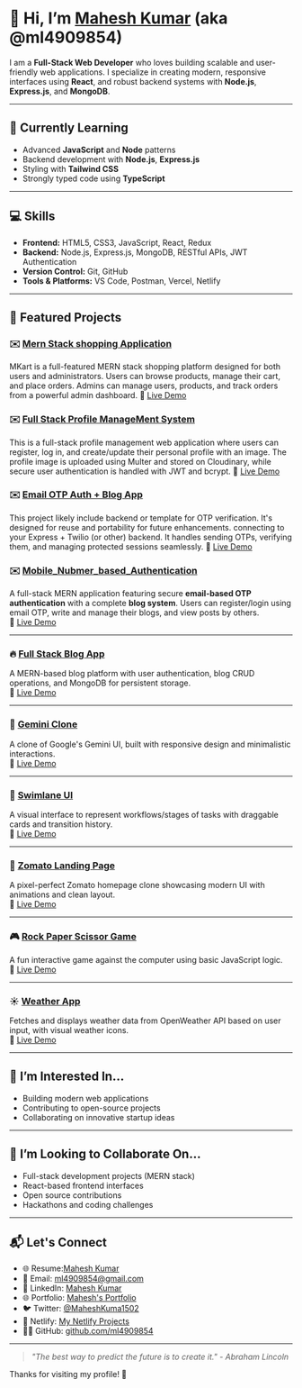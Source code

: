 # 👋 Hi, I’m [Mahesh Kumar](https://github.com/ml4909854) (aka @ml4909854)

I am a **Full-Stack Web Developer** who loves building scalable and user-friendly web applications. I specialize in creating modern, responsive interfaces using **React**, and robust backend systems with **Node.js**, **Express.js**, and **MongoDB**.

---

## 🌱 Currently Learning
- Advanced **JavaScript** and **Node** patterns
- Backend development with **Node.js**, **Express.js**
- Styling with **Tailwind CSS**
- Strongly typed code using **TypeScript**

---

## 💻 Skills
- **Frontend:** HTML5, CSS3, JavaScript, React, Redux
- **Backend:** Node.js, Express.js, MongoDB, RESTful APIs, JWT Authentication
- **Version Control:** Git, GitHub
- **Tools & Platforms:** VS Code, Postman, Vercel, Netlify

---

## 🚀 Featured Projects
### ✉️ [Mern Stack shopping Application](https://github.com/ml4909854/Shoping_Application)  
MKart is a full-featured MERN stack shopping platform designed for both users and administrators. Users can browse products, manage their cart, and place orders. Admins can manage users, products, and track orders from a powerful admin dashboard. 
🔗 [Live Demo](https://frontend-shopping-application.vercel.app)


### ✉️ [Full Stack Profile ManageMent System](https://github.com/ml4909854/Full_Stack_Profile_Page)  
This is a full-stack profile management web application where users can register, log in, and create/update their personal profile with an image. The profile image is uploaded using Multer and stored on Cloudinary, while secure user authentication is handled with JWT and bcrypt. 
🔗 [Live Demo](https://profile-frontend-alpha.vercel.app)

### ✉️ [Email OTP Auth + Blog App](https://github.com/ml4909854/Full_stack_Email_Otp_based_Authentication)  
This project likely include backend or template for OTP verification. It's designed for reuse and portability for future enhancements. connecting to your Express + Twilio (or other) backend. It handles sending OTPs, verifying them, and managing protected sessions seamlessly. 
🔗 [Live Demo](https://full-stack-email-otp-based-frontend.vercel.app)

### ✉️ [Mobile_Nubmer_based_Authentication](https://github.com/ml4909854/Mobile_Number_Otp_Authentication)  
A full-stack MERN application featuring secure **email-based OTP authentication** with a complete **blog system**. Users can register/login using email OTP, write and manage their blogs, and view posts by others.  
🔗 [Live Demo](https://mobile-number-authentication-fronte.vercel.app)

---

### 🔥 [Full Stack Blog App](https://github.com/ml4909854/BlogBackend)
A MERN-based blog platform with user authentication, blog CRUD operations, and MongoDB for persistent storage.  
🔗 [Live Demo](https://full-stack-blog-frontend-six.vercel.app/)

---

### 🤖 [Gemini Clone](https://github.com/ml4909854/Gemini-Clone)
A clone of Google's Gemini UI, built with responsive design and minimalistic interactions.  
🔗 [Live Demo](https://regal-faloodeh-53535c.netlify.app/)

---

### 🧠 [Swimlane UI](https://github.com/ml4909854/Swimlane_ui)
A visual interface to represent workflows/stages of tasks with draggable cards and transition history.  
🔗 [Live Demo](https://bejewelled-boba-9d7132.netlify.app)

---

### 🍔 [Zomato Landing Page](https://github.com/ml4909854/zomato_landing_page)
A pixel-perfect Zomato homepage clone showcasing modern UI with animations and clean layout.  
🔗 [Live Demo](https://zomato-landing-page-ampl.vercel.app/)

---

### 🎮 [Rock Paper Scissor Game](https://github.com/ml4909854/Rock-Paper-Scissor-Game)
A fun interactive game against the computer using basic JavaScript logic.  
🔗 [Live Demo](https://stunning-malasada-d060ed.netlify.app/)

---

### ☀️ [Weather App](https://github.com/ml4909854/Weather-and-Map-Application)
Fetches and displays weather data from OpenWeather API based on user input, with visual weather icons.  
🔗 [Live Demo](https://resplendent-fudge-0de4f2.netlify.app)

---

## 👀 I’m Interested In...
- Building modern web applications
- Contributing to open-source projects
- Collaborating on innovative startup ideas

---

## 💞️ I’m Looking to Collaborate On...
- Full-stack development projects (MERN stack)
- React-based frontend interfaces
- Open source contributions
- Hackathons and coding challenges

---

## 📬 Let's Connect
- 🌐 Resume:[Mahesh Kumar](https://drive.google.com/file/d/17yfdqCoK0Qrc3mluieClBmr9QMsb5cwU/view?usp=sharing)
- 📧 Email: [ml4909854@gmail.com](mailto:ml4909854@gmail.com)
- 💼 LinkedIn: [Mahesh Kumar](https://www.linkedin.com/in/mahesh-kumar-630a29263/)
- 🌐 Portfolio: [Mahesh's Portfolio](https://port-folio-amber-ten.vercel.app/)
- 🐦 Twitter: [@MaheshKuma1502](https://x.com/MaheshKuma1502)
- 📁 Netlify: [My Netlify Projects](https://app.netlify.com/teams/ml4909854/sites)
- 🧑‍💻 GitHub: [github.com/ml4909854](https://github.com/ml4909854)

---

> _"The best way to predict the future is to create it." - Abraham Lincoln_

Thanks for visiting my profile! 🌟  
